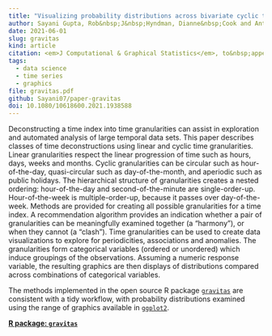 ```yaml
---
title: "Visualizing probability distributions across bivariate cyclic temporal granularities"
author: Sayani Gupta, Rob&nbsp;J&nbsp;Hyndman, Dianne&nbsp;Cook and Antony&nbsp;Unwin
date: 2021-06-01
slug: gravitas
kind: article
citation: <em>J Computational & Graphical Statistics</em>, to&nbsp;appear
tags:
  - data science
  - time series
  - graphics
file: gravitas.pdf
github: Sayani07/paper-gravitas
doi: 10.1080/10618600.2021.1938588
---
```


Deconstructing a time index into time granularities can assist in exploration and automated analysis of large temporal data sets. This paper describes classes of time deconstructions using linear and cyclic time granularities. Linear granularities respect the linear progression of time such as hours, days, weeks and months. Cyclic granularities can be circular such as hour-of-the-day, quasi-circular such as day-of-the-month, and aperiodic such as public holidays. The hierarchical structure of granularities creates a nested ordering: hour-of-the-day and second-of-the-minute are single-order-up. Hour-of-the-week is multiple-order-up, because it passes over day-of-the-week. Methods are provided for creating all possible granularities for a time index. A recommendation algorithm provides an indication whether a pair of granularities can be meaningfully examined together (a “harmony”), or when they cannot (a “clash”). Time granularities can be used to create data visualizations to explore for periodicities, associations and anomalies. The granularities form categorical variables (ordered or unordered) which induce groupings of the observations. Assuming a numeric response variable, the resulting graphics are then displays of distributions compared across combinations of categorical variables.

The methods implemented in the open source R package [`gravitas`](https://sayani07.github.io/gravitas/) are consistent with a tidy workflow, with probability distributions examined using the range of graphics available in [`ggplot2`](https://ggplot2.tidyverse.org).

[**R package: `gravitas`**](https://sayani07.github.io/gravitas/)

